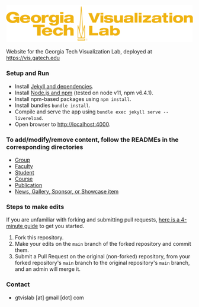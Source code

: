 <img src="assets/images/logo_gold.png" alt="Georgia Tech Visualization Lab"/>

Website for the Georgia Tech Visualization Lab, deployed at <https://vis.gatech.edu>

### Setup and Run

- Install [Jekyll and dependencies](https://jekyllrb.com/docs/).
- Install [Node.js and npm](https://docs.npmjs.com/downloading-and-installing-node-js-and-npm) (tested on node v11, npm v6.4.1).
- Install npm-based packages using `npm install`.
- Install bundles `bundle install`.
- Compile and serve the app using `bundle exec jekyll serve --livereload`.
- Open browser to <http://localhost:4000>.

### To add/modify/remove content, follow the READMEs in the corresponding directories

- [Group](_groups)
- [Faculty](_faculty)
- [Student](_students)
- [Course](_courses)
- [Publication](_publications)
- [News, Gallery, Sponsor, or Showcase item](_data)

### Steps to make edits

If you are unfamiliar with forking and submitting pull requests,
[here is a 4-minute guide](https://guides.github.com/activities/forking/) to get you started.

1. Fork this repository.
2. Make your edits on the `main` branch of the forked repository and commit them.
3. Submit a Pull Request on the original (non-forked) repository, from your forked repository's `main` branch to the
   original repository's `main` branch, and an admin will merge it.

### Contact

- gtvislab \[at\] gmail \[dot\] com
